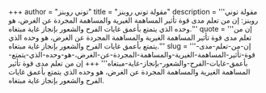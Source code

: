 +++
author = "توني روبنز"
title = "مقولة توني روبنز"
description = '''مقولة توني روبنز: إن من تعلم مدى قوة تأثير المساهمة الغيرية والمساهمة المجردة عن الغرض، هو وحده الذي يتمتع بأعمق غايات الفرح والشعور بإنجاز غاية مبتغاه.'''
quote = '''إن من تعلم مدى قوة تأثير المساهمة الغيرية والمساهمة المجردة عن الغرض، هو وحده الذي يتمتع بأعمق غايات الفرح والشعور بإنجاز غاية مبتغاه.'''
slug = '''إن-من-تعلم-مدى-قوة-تأثير-المساهمة-الغيرية-والمساهمة-المجردة-عن-الغرض،-هو-وحده-الذي-يتمتع-بأعمق-غايات-الفرح-والشعور-بإنجاز-غاية-مبتغاه'''
+++
إن من تعلم مدى قوة تأثير المساهمة الغيرية والمساهمة المجردة عن الغرض، هو وحده الذي يتمتع بأعمق غايات الفرح والشعور بإنجاز غاية مبتغاه.
